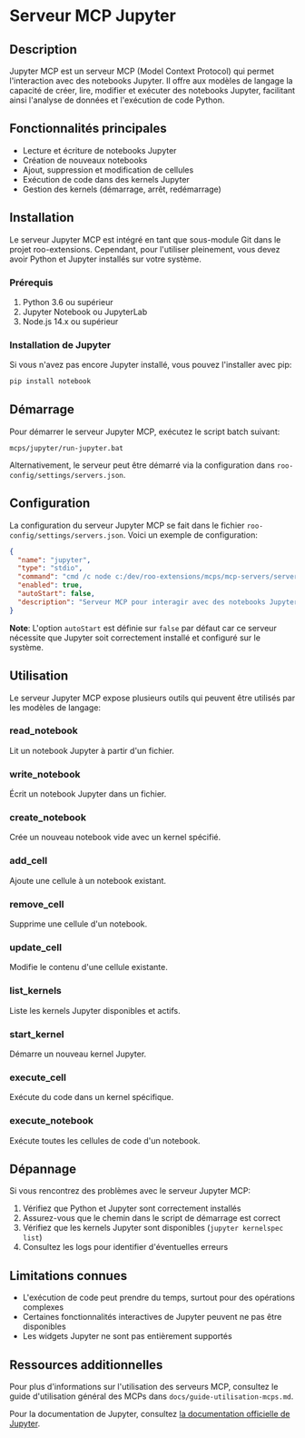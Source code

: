# Serveur MCP Jupyter

## Description

Jupyter MCP est un serveur MCP (Model Context Protocol) qui permet l'interaction avec des notebooks Jupyter. Il offre aux modèles de langage la capacité de créer, lire, modifier et exécuter des notebooks Jupyter, facilitant ainsi l'analyse de données et l'exécution de code Python.

## Fonctionnalités principales

- Lecture et écriture de notebooks Jupyter
- Création de nouveaux notebooks
- Ajout, suppression et modification de cellules
- Exécution de code dans des kernels Jupyter
- Gestion des kernels (démarrage, arrêt, redémarrage)

## Installation

Le serveur Jupyter MCP est intégré en tant que sous-module Git dans le projet roo-extensions. Cependant, pour l'utiliser pleinement, vous devez avoir Python et Jupyter installés sur votre système.

### Prérequis

1. Python 3.6 ou supérieur
2. Jupyter Notebook ou JupyterLab
3. Node.js 14.x ou supérieur

### Installation de Jupyter

Si vous n'avez pas encore Jupyter installé, vous pouvez l'installer avec pip:

```bash
pip install notebook
```

## Démarrage

Pour démarrer le serveur Jupyter MCP, exécutez le script batch suivant:

```batch
mcps/jupyter/run-jupyter.bat
```

Alternativement, le serveur peut être démarré via la configuration dans `roo-config/settings/servers.json`.

## Configuration

La configuration du serveur Jupyter MCP se fait dans le fichier `roo-config/settings/servers.json`. Voici un exemple de configuration:

```json
{
  "name": "jupyter",
  "type": "stdio",
  "command": "cmd /c node c:/dev/roo-extensions/mcps/mcp-servers/servers/jupyter-mcp-server/dist/index.js",
  "enabled": true,
  "autoStart": false,
  "description": "Serveur MCP pour interagir avec des notebooks Jupyter"
}
```

**Note**: L'option `autoStart` est définie sur `false` par défaut car ce serveur nécessite que Jupyter soit correctement installé et configuré sur le système.

## Utilisation

Le serveur Jupyter MCP expose plusieurs outils qui peuvent être utilisés par les modèles de langage:

### read_notebook

Lit un notebook Jupyter à partir d'un fichier.

### write_notebook

Écrit un notebook Jupyter dans un fichier.

### create_notebook

Crée un nouveau notebook vide avec un kernel spécifié.

### add_cell

Ajoute une cellule à un notebook existant.

### remove_cell

Supprime une cellule d'un notebook.

### update_cell

Modifie le contenu d'une cellule existante.

### list_kernels

Liste les kernels Jupyter disponibles et actifs.

### start_kernel

Démarre un nouveau kernel Jupyter.

### execute_cell

Exécute du code dans un kernel spécifique.

### execute_notebook

Exécute toutes les cellules de code d'un notebook.

## Dépannage

Si vous rencontrez des problèmes avec le serveur Jupyter MCP:

1. Vérifiez que Python et Jupyter sont correctement installés
2. Assurez-vous que le chemin dans le script de démarrage est correct
3. Vérifiez que les kernels Jupyter sont disponibles (`jupyter kernelspec list`)
4. Consultez les logs pour identifier d'éventuelles erreurs

## Limitations connues

- L'exécution de code peut prendre du temps, surtout pour des opérations complexes
- Certaines fonctionnalités interactives de Jupyter peuvent ne pas être disponibles
- Les widgets Jupyter ne sont pas entièrement supportés

## Ressources additionnelles

Pour plus d'informations sur l'utilisation des serveurs MCP, consultez le guide d'utilisation général des MCPs dans `docs/guide-utilisation-mcps.md`.

Pour la documentation de Jupyter, consultez [la documentation officielle de Jupyter](https://jupyter.org/documentation).